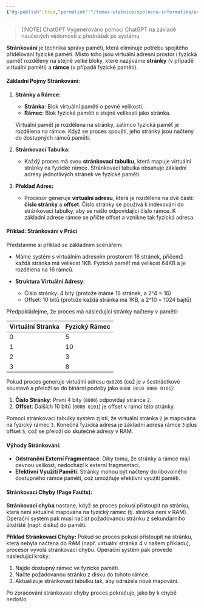 ```yaml
---
{"dg-publish":true,"permalink":"/tomas-statnice/spolecna-informatika/architektury-os-a-pc/strankovani/","tags":["architektura_pc_a_os","tomas","spolecna_informatika"],"noteIcon":""}
---
```


> [!NOTE] ChatGPT
> Vygenerováno pomocí ChatGPT na základě naučených vědomostí z přednášek pc systému 

**Stránkování** je technika správy paměti, která eliminuje potřebu spojitého přidělování fyzické paměti. Místo toho jsou virtuální adresní prostor i fyzická paměť rozděleny na stejně velké bloky, které nazýváme **stránky** (v případě virtuální paměti) a **rámce** (v případě fyzické paměti).

#### **Základní Pojmy Stránkování:**

1. **Stránky a Rámce:**
   - **Stránka**: Blok virtuální paměti o pevné velikosti.
   - **Rámec**: Blok fyzické paměti o stejné velikosti jako stránka.

   Virtuální paměť je rozdělena na stránky, zatímco fyzická paměť je rozdělena na rámce. Když se proces spouští, jeho stránky jsou načteny do dostupných rámců paměti.

2. **Stránkovací Tabulka:**
   - Každý proces má svou **stránkovací tabulku**, která mapuje virtuální stránky na fyzické rámce. Stránkovací tabulka obsahuje základní adresy jednotlivých stránek ve fyzické paměti.

3. **Překlad Adres:**
   - Procesor generuje **virtuální adresu**, která je rozdělena na dvě části: **číslo stránky** a **offset**. Číslo stránky se používá k indexování do stránkovací tabulky, aby se našlo odpovídající číslo rámce. K základní adrese rámce se přičte offset a vznikne tak fyzická adresa.

#### **Příklad: Stránkování v Práci**

Představme si příklad se základním scénářem:

- Máme systém s virtuálním adresním prostorem 16 stránek, přičemž každá stránka má velikost 1KB. Fyzická paměť má velikost 64KB a je rozdělena na 16 rámců.

- **Struktura Virtuální Adresy**:
  - Číslo stránky: 4 bity (protože máme 16 stránek, a 2^4 = 16)
  - Offset: 10 bitů (protože každá stránka má 1KB, a 2^10 = 1024 bajtů)

Předpokládejme, že proces má následující stránky načteny v paměti:

| Virtuální Stránka | Fyzický Rámec |
|-------------------|---------------|
| 0                 | 5             |
| 1                 | 10            |
| 2                 | 3             |
| 3                 | 8             |

Pokud proces generuje virtuální adresu `0x0205` (což je v šestnáctkové soustavě a přeloží se do binární podoby jako `0000 0010 0000 0101`):

1. **Číslo Stránky**: První 4 bity (`0000`) odpovídají stránce `2`.
2. **Offset**: Dalších 10 bitů (`0000 0101`) je offset v rámci této stránky.

Pomocí stránkovací tabulky systém zjistí, že virtuální stránka `2` je mapována na fyzický rámec `3`. Konečná fyzická adresa je základní adresa rámce `3` plus offset `5`, což se přeloží do skutečné adresy v RAM.

#### **Výhody Stránkování:**

- **Odstranění Externí Fragmentace**: Díky tomu, že stránky a rámce mají pevnou velikost, nedochází k externí fragmentaci.
- **Efektivní Využití Paměti**: Stránky mohou být načteny do libovolného dostupného rámce paměti, což umožňuje efektivní využití paměti.

#### **Stránkovací Chyby (Page Faults):**
**Stránkovací chyba** nastane, když se proces pokusí přistoupit na stránku, která není aktuálně mapována na fyzický rámec (tj. stránka není v RAM). Operační systém pak musí načíst požadovanou stránku z sekundárního úložiště (např. disku) do paměti.

**Příklad Stránkovací Chyby:**
Pokud se proces pokusí přistoupit na stránku, která nebyla načtena do RAM (např. virtuální stránka 4 v našem příkladu), procesor vyvolá stránkovací chybu. Operační systém pak provede následující kroky:
1. Najde dostupný rámec ve fyzické paměti.
2. Načte požadovanou stránku z disku do tohoto rámce.
3. Aktualizuje stránkovací tabulku tak, aby odrážela nové mapování.

Po zpracování stránkovací chyby proces pokračuje, jako by k chybě nedošlo.